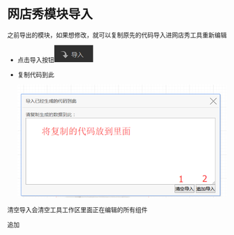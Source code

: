# 网店秀模块导入

之前导出的模块，如果想修改，就可以复制原先的代码导入进网店秀工具重新编辑

* 点击导入按钮![](/assets/18.png)
* 复制代码到此

  ![](/assets/19.png)

清空导入会清空工具工作区里面正在编辑的所有组件

追加

